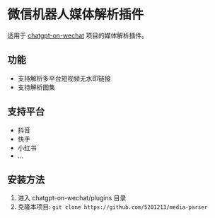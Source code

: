 # 微信机器人媒体解析插件

适用于 [chatgpt-on-wechat](https://github.com/zhayujie/chatgpt-on-wechat) 项目的媒体解析插件。

## 功能
- 支持解析多平台短视频无水印链接
- 支持解析图集

## 支持平台
- 抖音
- 快手
- 小红书
- ...

## 安装方法
1. 进入 chatgpt-on-wechat/plugins 目录
2. 克隆本项目: `git clone https://github.com/5201213/media-parser`


